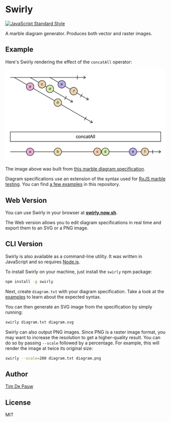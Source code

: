 # Swirly

[![JavaScript Standard Style](https://img.shields.io/badge/code%20style-standard-brightgreen.svg)](https://standardjs.com/)

A marble diagram generator. Produces both vector and raster images.

## Example

Here's Swirly rendering the effect of the `concatAll` operator:

![concatAll](examples/concatAll.png)

The image above was built from
[this marble diagram specification](examples/concatAll.txt).

Diagram specifications use an extension of the syntax used for
[RxJS marble testing](https://github.com/ReactiveX/rxjs/blob/fc3d4264395d88887cae1df2de1b931964f3e684/docs_app/content/guide/testing/marble-testing.md).
You can find [a few examples](examples/) in this repository.

## Web Version

You can use Swirly in your browser at
[**swirly.now.sh**](https://swirly.now.sh/).

The Web version allows you to edit diagram specifications in real time and
export them to an SVG or a PNG image.

## CLI Version

Swirly is also available as a command-line utility. It was written in JavaScript
and so requires [Node.js](https://nodejs.org/).

To install Swirly on your machine, just install the `swirly` npm package:

```bash
npm install -g swirly
```

Next, create `diagram.txt` with your diagram specification. Take a look at the
[examples](examples/) to learn about the expected syntax.

You can then generate an SVG image from the specification by simply running:

```bash
swirly diagram.txt diagram.svg
```

Swirly can also output PNG images. Since PNG is a raster image format, you may
want to increase the resolution to get a higher-quality result. You can do so by
passing `--scale` followed by a percentage. For example, this will render the
image at twice its original size:

```bash
swirly --scale=200 diagram.txt diagram.png
```

## Author

[Tim De Pauw](https://tmdpw.eu/)

## License

MIT
